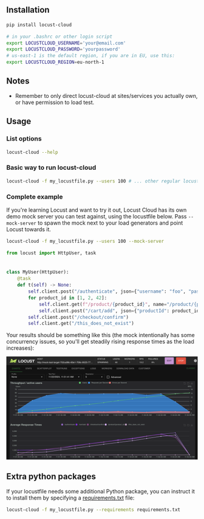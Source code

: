 ## Installation

```bash
pip install locust-cloud
```

```bash
# in your .bashrc or other login script
export LOCUSTCLOUD_USERNAME='your@email.com'
export LOCUSTCLOUD_PASSWORD='yourpassword'
# us-east-1 is the default region, if you are in EU, use this:
export LOCUSTCLOUD_REGION=eu-north-1
```

## Notes

* Remember to only direct locust-cloud at sites/services you actually own, or have permission to load test.

## Usage

### List options

```bash
locust-cloud --help
```

### Basic way to run locust-cloud

```bash
locust-cloud -f my_locustfile.py --users 100 # ... other regular locust parameters
```

### Complete example

If you're learning Locust and want to try it out, Locust Cloud has its own demo mock server you can test against, using the locustfile below. Pass `--mock-server` to spawn the mock next to your load generators and point Locust towards it.

```bash
locust-cloud -f my_locustfile.py --users 100 --mock-server
```

```python
from locust import HttpUser, task


class MyUser(HttpUser):
    @task
    def t(self) -> None:
        self.client.post("/authenticate", json={"username": "foo", "password": "bar"})
        for product_id in [1, 2, 42]:
            self.client.get(f"/product/{product_id}", name="/product/{product_id}")
            self.client.post("/cart/add", json={"productId": product_id})
        self.client.post("/checkout/confirm")
        self.client.get("/this_does_not_exist")
```

Your results should be something like this (the mock intentionally has some concurrency issues, so you'll get steadily rising response times as the load increases):

![Locust Cloud](screenshot.png)

## Extra python packages

If your locustfile needs some additional Python package, you can instruct it to install them by specifying a [requirements.txt](https://pip.pypa.io/en/stable/reference/requirements-file-format/) file:

```bash
locust-cloud -f my_locustfile.py --requirements requirements.txt
```
